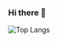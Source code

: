 ### Hi there 👋
![Top Langs](https://github-readme-stats.vercel.app/api/top-langs/?username=hsiangfeng&layout=compact&theme=gotham)

<!---
**oldelette/oldelette** is a ✨ _special_ ✨ repository because its `README.md` (this file) appears on your GitHub profile.
Here are some ideas to get you started:
[![Gavin's GitHub stats](https://github-readme-stats.vercel.app/api?username=oldelette&theme=gotham&show_icons=true)](https://github.com/anuraghazra/github-readme-stats)
- 🔭 I’m currently working on ...
- 🌱 I’m currently learning ...
- 👯 I’m looking to collaborate on ...
- 🤔 I’m looking for help with ...
- 💬 Ask me about ...
- 📫 How to reach me: ...
- 😄 Pronouns: .....
- ⚡ Fun fact: .....
-->
